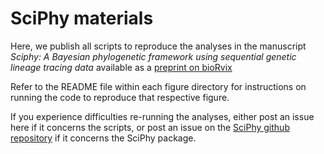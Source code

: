 # SciPhy materials

Here, we publish all scripts to reproduce the analyses in the manuscript *Sciphy: A Bayesian phylogenetic framework using sequential genetic lineage tracing data* available as a [preprint on bioRvix](https://www.biorxiv.org/content/10.1101/2024.10.01.615771v1)

Refer to the README file within each figure directory for instructions on running the code to reproduce that respective figure.

If you experience difficulties re-running the analyses, either post an issue here if it concerns the scripts, or post an issue on the [SciPhy github repository](https://github.com/azwaans/SciPhy) if it concerns the SciPhy package.
